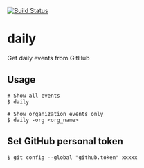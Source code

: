 [![Build Status](https://travis-ci.org/rnitame/daily.svg?branch=master)](https://travis-ci.org/rnitame/daily)

# daily
Get daily events from GitHub

## Usage

```
# Show all events
$ daily

# Show organization events only
$ daily -org <org_name>
```

## Set GitHub personal token

```
$ git config --global "github.token" xxxxx
```
